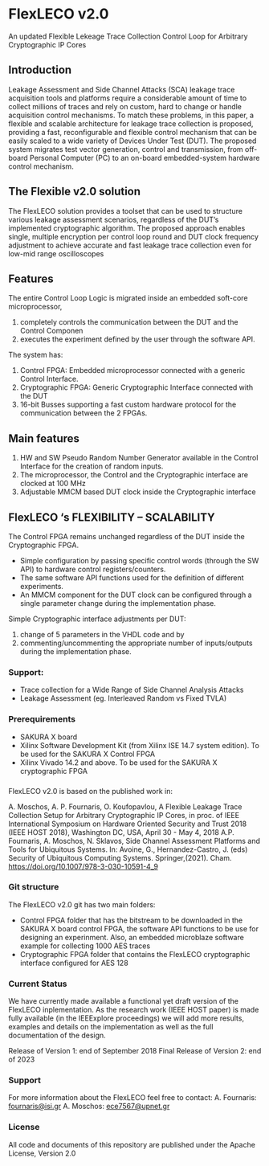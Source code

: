 # FlexLECO v2.0
An updated Flexible Lekeage Trace Collection Control Loop for Arbitrary Cryptographic IP Cores

## Introduction
Leakage Assessment and Side Channel Attacks (SCA) leakage trace acquisition tools and platforms require a considerable amount of time to  collect  millions  of  traces and rely on custom, hard to change or handle acquisition control mechanisms. To match these problems, in this paper, a flexible and scalable architecture for leakage trace collection is proposed, providing a fast, reconfigurable and flexible control mechanism that can be easily scaled to a wide variety of Devices Under Test (DUT). The proposed system migrates test vector generation, control and transmission, from off-board Personal Computer (PC) to an on-board embedded-system hardware control mechanism. 

## The Flexible v2.0 solution
The FlexLECO solution provides a toolset that can be used to structure various leakage assessment scenarios, regardless of the DUT’s implemented cryptographic algorithm. The proposed approach enables single, multiple encryption per control loop round and DUT clock frequency adjustment to achieve accurate and fast leakage trace collection even for low-mid range oscilloscopes

## Features

The entire Control Loop Logic is migrated inside an embedded soft-core microprocessor,
1. completely controls the communication between the DUT and the Control Componen
2. executes the experiment defined by the user through the software API.

The system has:

1. Control FPGA: Embedded microprocessor connected with a generic Control Interface.
2. Cryptographic FPGA: Generic Cryptographic Interface connected with the DUT
3. 16-bit Busses supporting a fast custom hardware protocol for the communication between the 2 FPGAs.

## Main features
1. HW and SW Pseudo Random Number Generator available in the Control Interface for the creation of random inputs.
2. The microprocessor, the Control and the Cryptographic interface are clocked at 100 MHz
3. Adjustable MMCM based DUT clock inside the Cryptographic interface

##  FlexLECO ‘s  FLEXIBILITY – SCALABILITY
The Control FPGA remains unchanged regardless of the DUT inside the Cryptographic FPGA.
- Simple configuration by passing specific control words (through the SW API) to hardware control registers/counters.
- The same software API functions used for the definition of different experiments.
- An MMCM component for the DUT clock can be configured through a single parameter change during the implementation phase.

Simple Cryptographic interface adjustments per DUT:
1. change of 5 parameters in the VHDL code and by 
2. commenting/uncommenting the appropriate number of inputs/outputs during the implementation phase.

### Support:
- Trace collection for a Wide Range of Side Channel Analysis Attacks
- Leakage Assessment (eg. Interleaved Random vs Fixed TVLA)

### Prerequirements
- SAKURA X board
- Xilinx Software Development Kit (from Xilinx ISE 14.7 system edition). To be used for the SAKURA X Control FPGA
- Xilinx Vivado 14.2 and above. To be used for the SAKURA X cryptographic FPGA


###
FlexLECO v2.0 is based on the published work in:

A. Moschos, A. P. Fournaris, O. Koufopavlou, A Flexible Leakage Trace Collection Setup for Arbitrary Cryptographic IP Cores, in proc. of IEEE International Symposium on Hardware Oriented Security and Trust 2018 (IEEE HOST 2018), Washington DC, USA, April 30 - May 4, 2018
A.P. Fournaris, A. Moschos, N. Sklavos, Side Channel Assessment Platforms and Tools for Ubiquitous Systems. In: Avoine, G., Hernandez-Castro, J. (eds) Security of Ubiquitous Computing Systems. Springer,(2021). Cham. https://doi.org/10.1007/978-3-030-10591-4_9  

### Git structure

The FlexLECO v2.0 git has two main folders:
- Control FPGA folder that has the bitstream to be downloaded in the SAKURA X board control FPGA, the software API functions to be use for designing an experinment. Also, an embedded microblaze software example for collecting 1000 AES traces
- Cryptographic FPGA folder that contains the FlexLECO cryptographic interface configured for AES 128

### Current Status

We have currently made available a functional yet draft version of the FlexLECO inplementation. As the research work (IEEE HOST paper) is made fully available (in the IEEExplore proceedings) we will add more results, examples and details on the implementation as well as the full documentation of the design.

Release of Version 1: end of September 2018
Final Release of Version 2: end of 2023

### Support 
For more information about the FlexLECO feel free to contact:
A. Fournaris: fournaris@isi.gr
A. Moschos: ece7567@upnet.gr

### License
All code and documents of this repository are published under the Apache License, Version 2.0
